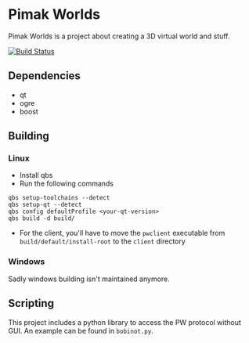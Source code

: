 # Pimak Worlds
Pimak Worlds is a project about creating a 3D virtual world and stuff.

[![Build Status](https://travis-ci.org/7185/pimak-worlds.png?branch=master)](https://travis-ci.org/7185/pimak-worlds)

## Dependencies
* qt
* ogre
* boost

## Building
### Linux
* Install qbs
* Run the following commands
```
qbs setup-toolchains --detect
qbs setup-qt --detect
qbs config defaultProfile <your-qt-version>
qbs build -d build/
```
* For the client, you'll have to move the `pwclient` executable from `build/default/install-root` to the `client` directory

### Windows
Sadly windows building isn't maintained anymore.


## Scripting
This project includes a python library to access the PW protocol without GUI. An example can be found in `bobinot.py`.

